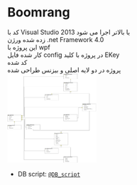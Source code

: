 # Boomrang
 کد با Visual Studio 2013  یا بالاتر اجرا می شود<br/>زده شده
ورژن .net Framework 4.0<br/>
این پروژه با wpf <br/>کار شده
فایل config در پروژه با کلید EKey <br/>کد شده
<br/>پروژه در دو لایه اصلی و بیزنس طراحی شده
 <br/>
 <img src="./Business/DB/db diagram.png" alt="DB diagram" width=200 height=200 />
<br/>

- DB script:   [`@DB_script`](/Business/DB/script.sql)
